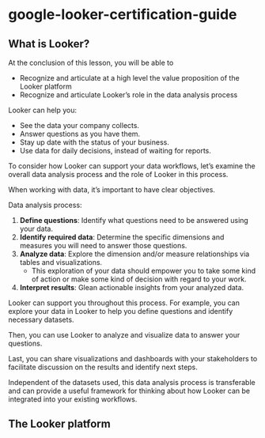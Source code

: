 # google-looker-certification-guide

## What is Looker?

At the conclusion of this lesson, you will be able to

- Recognize and articulate at a high level the value proposition of the Looker platform
- Recognize and articulate Looker’s role in the data analysis process

Looker can help you:

- See the data your company collects.
- Answer questions as you have them.
- Stay up date with the status of your business.
- Use data for daily decisions, instead of waiting for reports.

To consider how Looker can support your data workflows, let’s examine the overall data analysis
process and the role of Looker in this process.

When working with data, it’s important to have clear objectives.

Data analysis process:

1. **Define questions**: Identify what questions need to be answered using your data.
2. **Identify required data**: Determine the specific dimensions and measures you will need to answer
those questions.
3. **Analyze data**: Explore the dimension and/or measure relationships via tables and visualizations.
    - This exploration of your data should empower you to take some kind of action or make some kind of
decision with regard to your work.
5. **Interpret results**: Glean actionable insights from your analyzed data.

Looker can support you throughout this process. For example, you can explore your data in Looker to
help you define questions and identify necessary datasets.

Then, you can use Looker to analyze and visualize data to answer your questions.

Last, you can share visualizations and dashboards with your stakeholders to facilitate discussion on the
results and identify next steps.

Independent of the datasets used, this data analysis process is transferable and can provide a useful
framework for thinking about how Looker can be integrated into your existing workflows.

## The Looker platform

